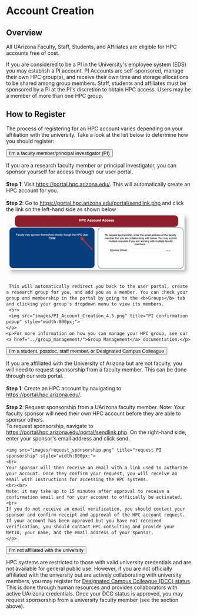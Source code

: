 # Account Creation

## Overview
All UArizona Faculty, Staff, Students, and Affiliates are eligible for HPC accounts free of cost.

If you are considered to be a PI in the University's employee system (EDS) you may establish a PI account. PI Accounts are self-sponsored, manage their own HPC group(s), and receive their own time and storage allocations to be shared among group members. Staff, students and affiliates must be sponsored by a PI at the PI's discretion to obtain HPC access. Users may be a member of more than one HPC group.

## How to Register

The process of registering for an HPC account varies depending on your affiliation with the university. Take a look at the list below to determine how you should register:

<html>
<link rel="stylesheet" href="../../assets/stylesheets/animated_dropdown.css">

<button class="collapsible">I'm a faculty member/principal investigator (PI)</button>
<div class="content">
    <p>If you are a research faculty member or principal investigator, you can sponsor yourself for access through our user portal. 
    <br><br>
    <b>Step 1</b>: Visit <a href="https://portal.hpc.arizona.edu/">https://portal.hpc.arizona.edu/</a>. This will automatically create an HPC account for you. 
    <br><br>
    <b>Step 2</b>: Go to <a href="https://portal.hpc.arizona.edu/portal/sendlink.php">https://portal.hpc.arizona.edu/portal/sendlink.php</a> and click the link on the left-hand side as shown below
    <br>
    <img src="images/PI_Account_Creation_4.png" title="PI self-sponsor link" style="width:800px;">
    <br>
     
     This will automatically redirect you back to the user portal, create a research group for you, and add you as a member. You can check your group and membership in the portal by going to the <b>Groups</b> tab and clicking your group's dropdown menu to view its members. 
     <br>
     <img src="images/PI_Account_Creation_4.5.png" title="PI confirmation popup" style="width:800px;">
    </p>
    <p>For more information on how you can manage your HPC group, see our <a href="../group_management/">Group Management</a> documentation.</p>
</div>
     
<button class="collapsible">I'm a student, postdoc, staff member, or Designated Campus Colleague</button>
<div class="content">
    <p>
     If you are affiliated with the University of Arizona but are not faculty, you will need to request sponsorship from a faculty member. This can be done through our web portal.
     <br><br>
    <b>Step 1</b>: Create an HPC account by navigating to <a href="https://portal.hpc.arizona.edu/">https://portal.hpc.arizona.edu/</a>.
    <br><br>
    <b>Step 2</b>: Request sponsorship from a UArizona faculty member. Note: Your faculty sponsor will need their own HPC account before they are able to sponsor others.
    <br> 
    To request sponsorship, navigate to <a href="https://portal.hpc.arizona.edu/portal/sendlink.php">https://portal.hpc.arizona.edu/portal/sendlink.php</a>. On the right-hand side, enter your sponsor's email address and click send. 
    
    <img src="images/request_sponsorship.png" title="request PI sponsorship" style="width:800px;">
    <br>
    Your sponsor will then receive an email with a link used to authorize your account. Once they confirm your request, you will receive an email with instructions for accessing the HPC systems.
    <br><br>
    Note: it may take up to 15 minutes after approval to receive a confirmation email and for your account to officially be activated.
    <br>
    If you do not receive an email verification, you should contact your sponsor and confirm receipt and approval of the HPC account request. If your account has been approved but you have not received verification, you should contact HPC consulting and provide your NetID, your name, and the email address of your sponsor. 
    </p>
</div>
    
<button class="collapsible">I'm not affiliated with the university</button>
<div class="content"> 
    <p>
    HPC systems are restricted to those with valid university credentials and are not available for general public use. However, if you are not officially affiliated with the university but are actively collaborating with university members, you may register for <a href="https://it.arizona.edu/service/designated-campus-colleague-accounts">Designated Campus Colleague (DCC) status</a>. This is done through human resources and provides collaborators with active UArizona credentials. Once your DCC status is approved, you may request sponsorship from a university faculty member (see the section above).
    </p>
</div>

<script src="../../assets/javascripts/animated_dropdown.js"></script>
</html>
